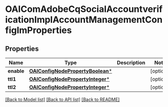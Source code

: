 # OAIComAdobeCqSocialAccountverificationImplAccountManagementConfigImProperties

## Properties
Name | Type | Description | Notes
------------ | ------------- | ------------- | -------------
**enable** | [**OAIConfigNodePropertyBoolean***](OAIConfigNodePropertyBoolean.md) |  | [optional] 
**ttl1** | [**OAIConfigNodePropertyInteger***](OAIConfigNodePropertyInteger.md) |  | [optional] 
**ttl2** | [**OAIConfigNodePropertyInteger***](OAIConfigNodePropertyInteger.md) |  | [optional] 

[[Back to Model list]](../README.md#documentation-for-models) [[Back to API list]](../README.md#documentation-for-api-endpoints) [[Back to README]](../README.md)


